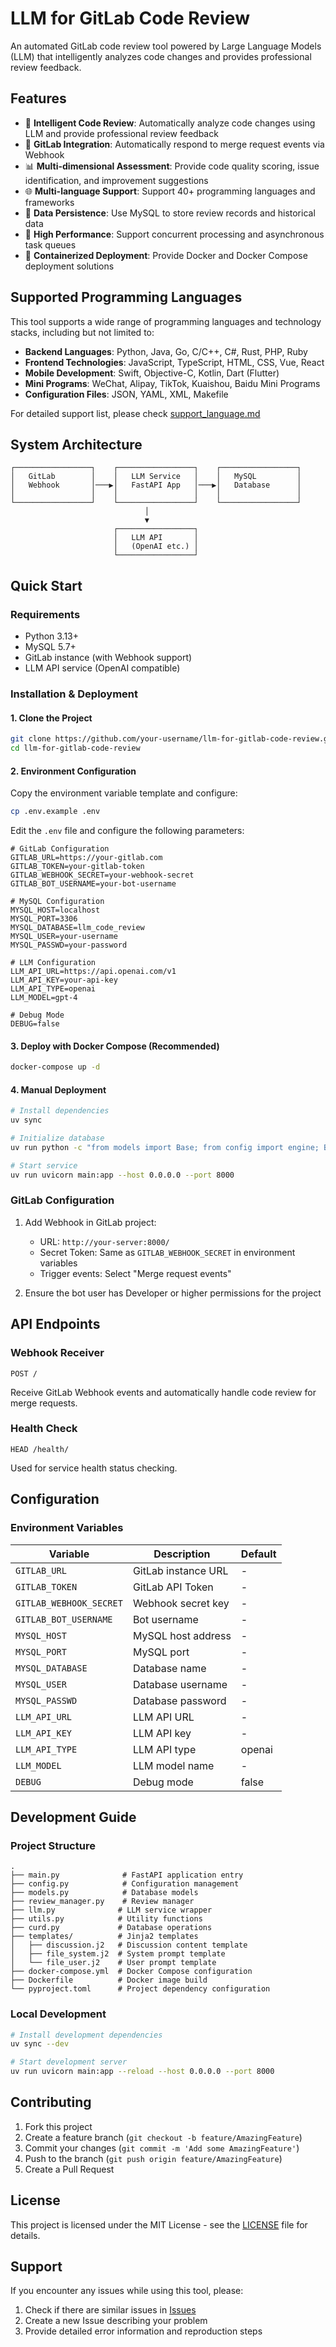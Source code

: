 # LLM for GitLab Code Review

An automated GitLab code review tool powered by Large Language Models (LLM) that intelligently analyzes code changes and
provides professional review feedback.

## Features

- 🤖 **Intelligent Code Review**: Automatically analyze code changes using LLM and provide professional review feedback
- 🔄 **GitLab Integration**: Automatically respond to merge request events via Webhook
- 📊 **Multi-dimensional Assessment**: Provide code quality scoring, issue identification, and improvement suggestions
- 🌐 **Multi-language Support**: Support 40+ programming languages and frameworks
- 💾 **Data Persistence**: Use MySQL to store review records and historical data
- 🚀 **High Performance**: Support concurrent processing and asynchronous task queues
- 🐳 **Containerized Deployment**: Provide Docker and Docker Compose deployment solutions

## Supported Programming Languages

This tool supports a wide range of programming languages and technology stacks, including but not limited to:

- **Backend Languages**: Python, Java, Go, C/C++, C#, Rust, PHP, Ruby
- **Frontend Technologies**: JavaScript, TypeScript, HTML, CSS, Vue, React
- **Mobile Development**: Swift, Objective-C, Kotlin, Dart (Flutter)
- **Mini Programs**: WeChat, Alipay, TikTok, Kuaishou, Baidu Mini Programs
- **Configuration Files**: JSON, YAML, XML, Makefile

For detailed support list, please check [support_language.md](SUPPORTED_LANGUAGES.md)

## System Architecture

```
┌─────────────────┐    ┌─────────────────┐    ┌─────────────────┐
│   GitLab        │    │   LLM Service   │    │   MySQL         │
│   Webhook       │───▶│   FastAPI App   │───▶│   Database      │
│                 │    │                 │    │                 │
└─────────────────┘    └─────────────────┘    └─────────────────┘
                              │
                              ▼
                       ┌─────────────────┐
                       │   LLM API       │
                       │   (OpenAI etc.) │
                       └─────────────────┘
```

## Quick Start

### Requirements

- Python 3.13+
- MySQL 5.7+
- GitLab instance (with Webhook support)
- LLM API service (OpenAI compatible)

### Installation & Deployment

#### 1. Clone the Project

```bash
git clone https://github.com/your-username/llm-for-gitlab-code-review.git
cd llm-for-gitlab-code-review
```

#### 2. Environment Configuration

Copy the environment variable template and configure:

```bash
cp .env.example .env
```

Edit the `.env` file and configure the following parameters:

```env
# GitLab Configuration
GITLAB_URL=https://your-gitlab.com
GITLAB_TOKEN=your-gitlab-token
GITLAB_WEBHOOK_SECRET=your-webhook-secret
GITLAB_BOT_USERNAME=your-bot-username

# MySQL Configuration
MYSQL_HOST=localhost
MYSQL_PORT=3306
MYSQL_DATABASE=llm_code_review
MYSQL_USER=your-username
MYSQL_PASSWD=your-password

# LLM Configuration
LLM_API_URL=https://api.openai.com/v1
LLM_API_KEY=your-api-key
LLM_API_TYPE=openai
LLM_MODEL=gpt-4

# Debug Mode
DEBUG=false
```

#### 3. Deploy with Docker Compose (Recommended)

```bash
docker-compose up -d
```

#### 4. Manual Deployment

```bash
# Install dependencies
uv sync

# Initialize database
uv run python -c "from models import Base; from config import engine; Base.metadata.create_all(engine)"

# Start service
uv run uvicorn main:app --host 0.0.0.0 --port 8000
```

### GitLab Configuration

1. Add Webhook in GitLab project:
    - URL: `http://your-server:8000/`
    - Secret Token: Same as `GITLAB_WEBHOOK_SECRET` in environment variables
    - Trigger events: Select "Merge request events"

2. Ensure the bot user has Developer or higher permissions for the project

## API Endpoints

### Webhook Receiver

```
POST /
```

Receive GitLab Webhook events and automatically handle code review for merge requests.

### Health Check

```
HEAD /health/
```

Used for service health status checking.

## Configuration

### Environment Variables

| Variable                | Description         | Default |
|-------------------------|---------------------|---------|
| `GITLAB_URL`            | GitLab instance URL | -       |
| `GITLAB_TOKEN`          | GitLab API Token    | -       |
| `GITLAB_WEBHOOK_SECRET` | Webhook secret key  | -       |
| `GITLAB_BOT_USERNAME`   | Bot username        | -       |
| `MYSQL_HOST`            | MySQL host address  | -       |
| `MYSQL_PORT`            | MySQL port          | -       |
| `MYSQL_DATABASE`        | Database name       | -       |
| `MYSQL_USER`            | Database username   | -       |
| `MYSQL_PASSWD`          | Database password   | -       |
| `LLM_API_URL`           | LLM API URL         | -       |
| `LLM_API_KEY`           | LLM API key         | -       |
| `LLM_API_TYPE`          | LLM API type        | openai  |
| `LLM_MODEL`             | LLM model name      | -       |
| `DEBUG`                 | Debug mode          | false   |

## Development Guide

### Project Structure

```
.
├── main.py              # FastAPI application entry
├── config.py            # Configuration management
├── models.py            # Database models
├── review_manager.py    # Review manager
├── llm.py              # LLM service wrapper
├── utils.py            # Utility functions
├── curd.py             # Database operations
├── templates/          # Jinja2 templates
│   ├── discussion.j2   # Discussion content template
│   ├── file_system.j2  # System prompt template
│   └── file_user.j2    # User prompt template
├── docker-compose.yml  # Docker Compose configuration
├── Dockerfile          # Docker image build
└── pyproject.toml      # Project dependency configuration
```

### Local Development

```bash
# Install development dependencies
uv sync --dev

# Start development server
uv run uvicorn main:app --reload --host 0.0.0.0 --port 8000
```

## Contributing

1. Fork this project
2. Create a feature branch (`git checkout -b feature/AmazingFeature`)
3. Commit your changes (`git commit -m 'Add some AmazingFeature'`)
4. Push to the branch (`git push origin feature/AmazingFeature`)
5. Create a Pull Request

## License

This project is licensed under the MIT License - see the [LICENSE](LICENSE) file for details.

## Support

If you encounter any issues while using this tool, please:

1. Check if there are similar issues in [Issues](https://github.com/oaixnah/llm-for-gitlab-code-review/issues)
2. Create a new Issue describing your problem
3. Provide detailed error information and reproduction steps
